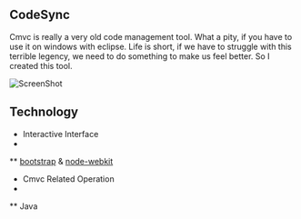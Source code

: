 ## CodeSync

Cmvc is really a very old code management tool. What a pity, if you have to use it on windows with eclipse. Life is short, if we have to struggle with this terrible legency, we need to do something to make us feel better. So I created this tool.

![ScreenShot](https://raw.github.com/lnx/codesync/master/demo/demo.png)

## Technology

* Interactive Interface
* 
** [bootstrap](http://getbootstrap.com/) & [node-webkit](https://github.com/rogerwang/node-webkit)

* Cmvc Related Operation
* 
** Java
